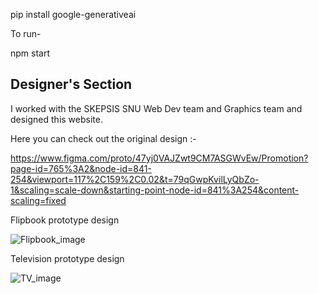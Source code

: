 pip install google-generativeai


To run-

npm start

## Designer's Section
I worked with the SKEPSIS SNU Web Dev team and Graphics team and designed this website.

Here you can check out the original design :-

https://www.figma.com/proto/47yj0VAJZwt9CM7ASGWvEw/Promotion?page-id=765%3A2&node-id=841-254&viewport=117%2C159%2C0.02&t=79qGwpKvilLyQbZo-1&scaling=scale-down&starting-point-node-id=841%3A254&content-scaling=fixed

Flipbook prototype design
<div>
    <img src="Flipbook/img/Flipbook_prototype_design.png" alt="Flipbook_image">
</div>

Television prototype design
<div>
    <img src="Flipbook/img/TV_prototype_design.png" alt="TV_image">
</div>

